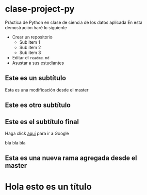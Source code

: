 ﻿# clase-project-py
Práctica de Python en clase de ciencia de los datos aplicada
En esta demostración haré lo siguiente

* Crear un repositorio
   - Sub item 1
   - Sub item 2
   - Sub item 3
* Editar el `readme.md`
* Asustar a sus estudiantes

## Este es un subtítulo

Esta es una modificación desde el master

## Este es otro subtítulo

## Este es el subtítulo final

Haga click [aquí](www.google.com) para ir a Google


bla bla bla

## Esta es una nueva rama agregada desde el master

# Hola esto es un título

